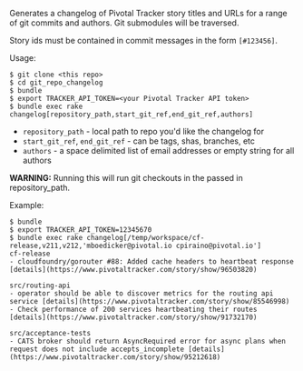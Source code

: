 Generates a changelog of Pivotal Tracker story titles and URLs for a range of git commits and authors. Git submodules will be traversed.

Story ids must be contained in commit messages in the form `[#123456]`.

Usage:

```
$ git clone <this repo>
$ cd git_repo_changelog
$ bundle
$ export TRACKER_API_TOKEN=<your Pivotal Tracker API token>
$ bundle exec rake changelog[repository_path,start_git_ref,end_git_ref,authors]
```

- `repository_path` - local path to repo you'd like the changelog for
- `start_git_ref`, `end_git_ref` - can be tags, shas, branches, etc
- `authors` - a space delimited list of email addresses or empty string for all authors

**WARNING:** Running this will run git checkouts in the passed in repository_path.

Example:

```
$ bundle
$ export TRACKER_API_TOKEN=12345670
$ bundle exec rake changelog[/temp/workspace/cf-release,v211,v212,'mboedicker@pivotal.io cpiraino@pivotal.io']
cf-release
- cloudfoundry/gorouter #88: Added cache headers to heartbeat response [details](https://www.pivotaltracker.com/story/show/96503820)

src/routing-api
- operator should be able to discover metrics for the routing api service [details](https://www.pivotaltracker.com/story/show/85546998)
- Check performance of 200 services heartbeating their routes [details](https://www.pivotaltracker.com/story/show/91732170)

src/acceptance-tests
- CATS broker should return AsyncRequired error for async plans when request does not include accepts_incomplete [details](https://www.pivotaltracker.com/story/show/95212618)
```
